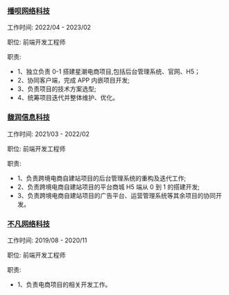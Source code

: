### [播呗网络科技](https://www.xingchao.com/)

工作时间: 2022/04 - 2023/02

职位: 前端开发工程师

职责:

- 1、独立负责 0-1 搭建星潮电商项目,包括后台管理系统、官网、H5；
- 2、协同客户端，完成 APP 内嵌项目开发;
- 3、负责项目的技术方案选型;
- 4、统筹项目迭代并整体维护、优化。

### [馥润信息科技](https://www.buykop.com/)

工作时间: 2021/03 - 2022/02

职位: 前端开发工程师

职责:

- 1、负责跨境电商自建站项目的后台管理系统的重构及迭代工作;
- 2、负责跨境电商自建站项目的平台商城 H5 端从 0 到 1 的搭建开发;
- 3、负责跨境电商自建站项目的广告平台、运营管理系统等其余项目的协同开发。

### [不凡网络科技](https://www.bufan.com/)

工作时间: 2019/08 - 2020/11

职位: 前端开发工程师

职责:

- 1、负责电商项目的相关开发工作。
